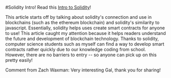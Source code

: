 #Solidity Intro!
Read this [Intro to Solidity](https://www.makeuseof.com/what-is-solidity/)!


This article starts off by talking about solidity's connection and use in blockchains (such as the ethereum blockchain) and solidity's similarity to javascript. 
Essentially, solidity helps uses create smart contracts for anyone to use! 
This article caught my attention because it helps readers understand the future and development of blockchain technology. 
Thanks to solidity, computer science students such as myself can find a way to develop smart contracts rather quickly due to our knowledge coding from school.
However, there are no barriers to entry -- so anyone can pick up on this pretty easily!


Comment from Zach Waxman: Very interesting Gal, thank you for sharing! 
